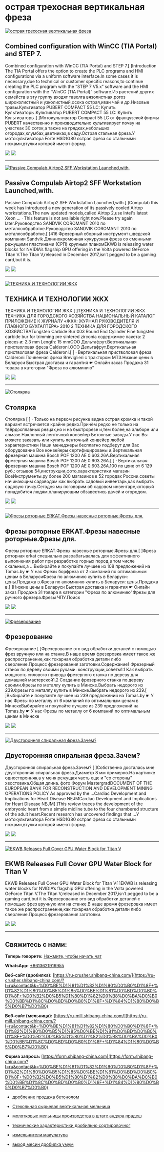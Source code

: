 # острая трехосная вертикальная фреза

<a href="https://swt.shibang-china.com/?l=ru&img&k=%D0%BE%D1%81%D1%82%D1%80%D0%B0%D1%8F+%D1%82%D1%80%D0%B5%D1%85%D0%BE%D1%81%D0%BD%D0%B0%D1%8F+%D0%B2%D0%B5%D1%80%D1%82%D0%B8%D0%BA%D0%B0%D0%BB%D1%8C%D0%BD%D0%B0%D1%8F+%D1%84%D1%80%D0%B5%D0%B7%D0%B0" target="_blank">![острая трехосная вертикальная фреза](http://static.shibang-china.com/all-800x300/1217.jpg)</a>

## Combined configuration with WinCC (TIA Portal) and STEP 7.
Combined configuration with WinCC (TIA Portal) and STEP 7.[ ]Introduction The TIA Portal offers the option to create the PLC programs and HMI configurations via a uniform software interface.In some cases it is necessary,due to technical or customer specific reasons,to continue creating the PLC program with the “STEP 7 V5.x” software and the HMI configuration with the “WinCC (TIA Portal)” software.Из растений других семейств в эту группу входят таволга вязолистная,рогоз широколистный и узколистный,осока острая,иван чай и др.Низовые травы.Культиватор PUBERT COMPACT 55 LC: Купить Культиваторы.Культиватор PUBERT COMPACT 55 LC: Купить Культиваторы.[ ]Мотокультиватор Compact 55 LC от французской фирмы PUBERT качественно и производительно культивирует почву на участках 30 соток,а также на грядках,небольших огородах,клумбах,цветниках,в саду.Острая стальная фреза.У мотокультиватора Forte HSD1G80 острая фреза со стальными ножами,втулки которой имеют форму.


<a href="https://whatsapp.shibangsoft.com/WhatsApp.php" target="_blank" title="WhatsApp">![](http://static.shibang-china.com/icon/whatsapp.png)</a> <a href="https://swt.shibang-china.com/?l=ru&icon&k=%D0%BE%D1%81%D1%82%D1%80%D0%B0%D1%8F+%D1%82%D1%80%D0%B5%D1%85%D0%BE%D1%81%D0%BD%D0%B0%D1%8F+%D0%B2%D0%B5%D1%80%D1%82%D0%B8%D0%BA%D0%B0%D0%BB%D1%8C%D0%BD%D0%B0%D1%8F+%D1%84%D1%80%D0%B5%D0%B7%D0%B0" target="_blank">![](http://static.shibang-china.com/icon/chat-ru.png)</a>

---

<a href="https://swt.shibang-china.com/?l=ru&img&k=%D0%BE%D1%81%D1%82%D1%80%D0%B0%D1%8F+%D1%82%D1%80%D0%B5%D1%85%D0%BE%D1%81%D0%BD%D0%B0%D1%8F+%D0%B2%D0%B5%D1%80%D1%82%D0%B8%D0%BA%D0%B0%D0%BB%D1%8C%D0%BD%D0%B0%D1%8F+%D1%84%D1%80%D0%B5%D0%B7%D0%B0" target="_blank">![Passive Compulab Airtop2 SFF Workstation Launched,with.](http://static.shibang-china.com/all-800x300/144.jpg)</a>

## Passive Compulab Airtop2 SFF Workstation Launched,with.
Passive Compulab Airtop2 SFF Workstation Launched,with.[ ]Compulab this week has introduced a new generation of its passively cooled Airtop workstations.The new updated models,called Airtop 2,use Intel's latest Xeon …&nbsp;&#0183;&#32;This feature is not available right now.Please try again later.Руководство SANDVIK COROMANT 2010 по металлообработке.Руководство SANDVIK COROMANT 2010 по металлообработке.[ ]416 Фрезерный сборный инструмент шведской компании Sandvik Длиннокромочная кукурузная фреза со сменными режущими пластинами (СРП) крупным планомEKWB is releasing water blocks for NVIDIA’s flagship GPU offering in the Volta powered GeForce Titan V.The Titan V,released in December 2017,isn’t pegged to be a gaming card,but it is.


<a href="https://whatsapp.shibangsoft.com/WhatsApp.php" target="_blank" title="WhatsApp">![](http://static.shibang-china.com/icon/whatsapp.png)</a> <a href="https://swt.shibang-china.com/?l=ru&icon&k=%D0%BE%D1%81%D1%82%D1%80%D0%B0%D1%8F+%D1%82%D1%80%D0%B5%D1%85%D0%BE%D1%81%D0%BD%D0%B0%D1%8F+%D0%B2%D0%B5%D1%80%D1%82%D0%B8%D0%BA%D0%B0%D0%BB%D1%8C%D0%BD%D0%B0%D1%8F+%D1%84%D1%80%D0%B5%D0%B7%D0%B0" target="_blank">![](http://static.shibang-china.com/icon/chat-ru.png)</a>

---

<a href="https://swt.shibang-china.com/?l=ru&img&k=%D0%BE%D1%81%D1%82%D1%80%D0%B0%D1%8F+%D1%82%D1%80%D0%B5%D1%85%D0%BE%D1%81%D0%BD%D0%B0%D1%8F+%D0%B2%D0%B5%D1%80%D1%82%D0%B8%D0%BA%D0%B0%D0%BB%D1%8C%D0%BD%D0%B0%D1%8F+%D1%84%D1%80%D0%B5%D0%B7%D0%B0" target="_blank">![ТЕХНИКА И ТЕХНОЛОГИИ ЖКХ](http://static.shibang-china.com/all-800x300/459.jpg)</a>

## ТЕХНИКА И ТЕХНОЛОГИИ ЖКХ
ТЕХНИКА И ТЕХНОЛОГИИ ЖКХ [ ]ТЕХНИКА И ТЕХНОЛОГИИ ЖКХ ТЕХНИКА ДЛЯ ГОРОДСКОГО ХОЗЯЙСТВА НАЦИОНАЛЬНЫЙ КАТАЛОГ ПРИЛОЖЕНИЕ К ЖУРНАЛУ &#171;ЖКХ: ЖУРНАЛ РУКОВОДИТЕЛЯ И ГЛАВНОГО БУХГАЛТЕРА&#187; 2010 2 ТЕХНИКА ДЛЯ ГОРОДСКОГО ХОЗЯЙСТВАTungsten Carbide Bur 003 Round End Cylinder Fine tungsten carbide bur for trimming pre sintered zirconia содержимое пакета: 2 pieces &#248;: 2.3 mm Length: 15 mmООО Дельтафрут.Вертикальная пристволовая фреза Calderoni.ООО Дельтафрут.Вертикальная пристволовая фреза Calderoni.[ ]&nbsp;&#0183;&#32;Вертикальная пристволовая фреза Calderoni.Почвенная фреза Breviglieri с трактором МТЗ.Низкие цены в Беларуси Быстрая доставка и гарантия ☛ Онлайн заказ Продажа 31 товара в категории &quot;Фреза по алюминию&quot;


<a href="https://whatsapp.shibangsoft.com/WhatsApp.php" target="_blank" title="WhatsApp">![](http://static.shibang-china.com/icon/whatsapp.png)</a> <a href="https://swt.shibang-china.com/?l=ru&icon&k=%D0%BE%D1%81%D1%82%D1%80%D0%B0%D1%8F+%D1%82%D1%80%D0%B5%D1%85%D0%BE%D1%81%D0%BD%D0%B0%D1%8F+%D0%B2%D0%B5%D1%80%D1%82%D0%B8%D0%BA%D0%B0%D0%BB%D1%8C%D0%BD%D0%B0%D1%8F+%D1%84%D1%80%D0%B5%D0%B7%D0%B0" target="_blank">![](http://static.shibang-china.com/icon/chat-ru.png)</a>

---

<a href="https://swt.shibang-china.com/?l=ru&img&k=%D0%BE%D1%81%D1%82%D1%80%D0%B0%D1%8F+%D1%82%D1%80%D0%B5%D1%85%D0%BE%D1%81%D0%BD%D0%B0%D1%8F+%D0%B2%D0%B5%D1%80%D1%82%D0%B8%D0%BA%D0%B0%D0%BB%D1%8C%D0%BD%D0%B0%D1%8F+%D1%84%D1%80%D0%B5%D0%B7%D0%B0" target="_blank">![Столярка](http://static.shibang-china.com/all-800x300/560.jpg)</a>

## Столярка
Столярка [ ]&nbsp;&#0183;&#32;Только на первом рисунке видна острая кромка и такой вариант встречается крайне редко.Причём редко не только на твёрдосплавных резцах,но и на быстрорезе и,тем более,на эльборе или алмазе.Наклонный ленточный конвейер Бетонные заводы.У нас Вы можете заказать или купить ленточный конвейер любой характеристики Наши менеджеры бесплатно подберут для Вас оборудование Все конвейеры сертифицированы и.Вертикальная фрезерная машина Bosch POF 1200 AE 0.603.26A.Вертикальная фрезерная машина Bosch POF 1200 AE 0.603.26A.[ ]&nbsp;&#0183;&#32;Вертикальная фрезерная машина Bosch POF 1200 AE 0.603.26A.100 по цене от 6 129 руб.: отзывов 54,инструкции,фото,характеристики магазин ВсеИнструменты.ру более 200 магазинов в 52 городах России.cоветы начинающим садоводам как выбрать садовый инвентарь,как выбрать садовую тачку.Сегодня мы поговорим об садовом инвентаре,который понадобится людям,планирующим обзавестись дачей и огородом.


<a href="https://whatsapp.shibangsoft.com/WhatsApp.php" target="_blank" title="WhatsApp">![](http://static.shibang-china.com/icon/whatsapp.png)</a> <a href="https://swt.shibang-china.com/?l=ru&icon&k=%D0%BE%D1%81%D1%82%D1%80%D0%B0%D1%8F+%D1%82%D1%80%D0%B5%D1%85%D0%BE%D1%81%D0%BD%D0%B0%D1%8F+%D0%B2%D0%B5%D1%80%D1%82%D0%B8%D0%BA%D0%B0%D0%BB%D1%8C%D0%BD%D0%B0%D1%8F+%D1%84%D1%80%D0%B5%D0%B7%D0%B0" target="_blank">![](http://static.shibang-china.com/icon/chat-ru.png)</a>

---

<a href="https://swt.shibang-china.com/?l=ru&img&k=%D0%BE%D1%81%D1%82%D1%80%D0%B0%D1%8F+%D1%82%D1%80%D0%B5%D1%85%D0%BE%D1%81%D0%BD%D0%B0%D1%8F+%D0%B2%D0%B5%D1%80%D1%82%D0%B8%D0%BA%D0%B0%D0%BB%D1%8C%D0%BD%D0%B0%D1%8F+%D1%84%D1%80%D0%B5%D0%B7%D0%B0" target="_blank">![Фрезы роторные ERKAT.Фрезы навесные роторные.Фрезы для.](http://static.shibang-china.com/all-800x300/638.jpg)</a>

## Фрезы роторные ERKAT.Фрезы навесные роторные.Фрезы для.
Фрезы роторные ERKAT.Фрезы навесные роторные.Фрезы для.[ ]Фреза роторная erkat специально разрабатывалась для эффективного выполнения работ при разработке горных пород,в том числе скальных,а …Выбирайте и покупайте лучшее из 108 предложений на Tomas.by ☛ У нас Фрезы борфреза от 2 компаний по оптимальным ценам в БеларусиФреза по алюминию купить в Беларуси: цены.Продажа в.Фреза по алюминию купить в Беларуси: цены.Продажа в.[ ]Низкие цены в Беларуси Быстрая доставка и гарантия ☛ Онлайн заказ Продажа 31 товара в категории &quot;Фреза по алюминию&quot;Фрезы для ручного фрезера.Фрезы ЧПУ.Поиск


<a href="https://whatsapp.shibangsoft.com/WhatsApp.php" target="_blank" title="WhatsApp">![](http://static.shibang-china.com/icon/whatsapp.png)</a> <a href="https://swt.shibang-china.com/?l=ru&icon&k=%D0%BE%D1%81%D1%82%D1%80%D0%B0%D1%8F+%D1%82%D1%80%D0%B5%D1%85%D0%BE%D1%81%D0%BD%D0%B0%D1%8F+%D0%B2%D0%B5%D1%80%D1%82%D0%B8%D0%BA%D0%B0%D0%BB%D1%8C%D0%BD%D0%B0%D1%8F+%D1%84%D1%80%D0%B5%D0%B7%D0%B0" target="_blank">![](http://static.shibang-china.com/icon/chat-ru.png)</a>

---

<a href="https://swt.shibang-china.com/?l=ru&img&k=%D0%BE%D1%81%D1%82%D1%80%D0%B0%D1%8F+%D1%82%D1%80%D0%B5%D1%85%D0%BE%D1%81%D0%BD%D0%B0%D1%8F+%D0%B2%D0%B5%D1%80%D1%82%D0%B8%D0%BA%D0%B0%D0%BB%D1%8C%D0%BD%D0%B0%D1%8F+%D1%84%D1%80%D0%B5%D0%B7%D0%B0" target="_blank">![Фрезерование](http://static.shibang-china.com/all-800x300/1092.jpg)</a>

## Фрезерование
Фрезерование [ ]Фрезерование это вид обработки деталей с помощью фрез вручную или на станке.В наше время фрезеровка имеет такое же распространение,как токарная обработка детали либо сверление.Процесс фрезерования заготовки.Содержание1 Фрезерный станок по дереву своими руками: конструкции,советы1.1 Как выбрать мощность силового привода фрезерного станка по дереву для домашней мастерской1.2 Создание фрезерного станка по дереву своими.Фрезы по металлу купить в Минске.Выбрать недорого из 239.Фрезы по металлу купить в Минске.Выбрать недорого из 239.[ ]Выбирайте и покупайте лучшее из 239 предложений на Tomas.by ☛ У нас Фрезы по металлу от 6 компаний по оптимальным ценам в МинскеВыбирайте и покупайте лучшее из 239 предложений на Tomas.by ☛ У нас Фрезы по металлу от 6 компаний по оптимальным ценам в Минске


<a href="https://whatsapp.shibangsoft.com/WhatsApp.php" target="_blank" title="WhatsApp">![](http://static.shibang-china.com/icon/whatsapp.png)</a> <a href="https://swt.shibang-china.com/?l=ru&icon&k=%D0%BE%D1%81%D1%82%D1%80%D0%B0%D1%8F+%D1%82%D1%80%D0%B5%D1%85%D0%BE%D1%81%D0%BD%D0%B0%D1%8F+%D0%B2%D0%B5%D1%80%D1%82%D0%B8%D0%BA%D0%B0%D0%BB%D1%8C%D0%BD%D0%B0%D1%8F+%D1%84%D1%80%D0%B5%D0%B7%D0%B0" target="_blank">![](http://static.shibang-china.com/icon/chat-ru.png)</a>

---

<a href="https://swt.shibang-china.com/?l=ru&img&k=%D0%BE%D1%81%D1%82%D1%80%D0%B0%D1%8F+%D1%82%D1%80%D0%B5%D1%85%D0%BE%D1%81%D0%BD%D0%B0%D1%8F+%D0%B2%D0%B5%D1%80%D1%82%D0%B8%D0%BA%D0%B0%D0%BB%D1%8C%D0%BD%D0%B0%D1%8F+%D1%84%D1%80%D0%B5%D0%B7%D0%B0" target="_blank">![Двусторонняя спиральная фреза.Зачем?](http://static.shibang-china.com/all-800x300/907.jpg)</a>

## Двусторонняя спиральная фреза.Зачем?
Двусторонняя спиральная фреза.Зачем? [ ]Собственно досталась мне двусторонняя спиральная фреза.Диаметр 8 мм примерно.На картинке односторонняя,а у меня режущая часть еще и &quot;со стороны&quot; хвостовика.Общая длина. фото Форум MastergradDOCUMENT OF THE EUROPEAN BANK FOR RECONSTRUCTION AND DEVELOPMENT MINING OPERATIONS POLICY As approved by the …Cardiac Development and Implications for Heart Disease NEJMCardiac Development and Implications for Heart Disease NEJM[ ]This review traces the development of the embryonic heart from a simple midline tube to the four chambered structure of the adult heart.Recent research has uncovered findings that …У мотокультиватора Forte HSD1G80 острая фреза со стальными ножами,втулки которой имеют форму.


<a href="https://whatsapp.shibangsoft.com/WhatsApp.php" target="_blank" title="WhatsApp">![](http://static.shibang-china.com/icon/whatsapp.png)</a> <a href="https://swt.shibang-china.com/?l=ru&icon&k=%D0%BE%D1%81%D1%82%D1%80%D0%B0%D1%8F+%D1%82%D1%80%D0%B5%D1%85%D0%BE%D1%81%D0%BD%D0%B0%D1%8F+%D0%B2%D0%B5%D1%80%D1%82%D0%B8%D0%BA%D0%B0%D0%BB%D1%8C%D0%BD%D0%B0%D1%8F+%D1%84%D1%80%D0%B5%D0%B7%D0%B0" target="_blank">![](http://static.shibang-china.com/icon/chat-ru.png)</a>

---

<a href="https://swt.shibang-china.com/?l=ru&img&k=%D0%BE%D1%81%D1%82%D1%80%D0%B0%D1%8F+%D1%82%D1%80%D0%B5%D1%85%D0%BE%D1%81%D0%BD%D0%B0%D1%8F+%D0%B2%D0%B5%D1%80%D1%82%D0%B8%D0%BA%D0%B0%D0%BB%D1%8C%D0%BD%D0%B0%D1%8F+%D1%84%D1%80%D0%B5%D0%B7%D0%B0" target="_blank">![EKWB Releases Full Cover GPU Water Block for Titan V](http://static.shibang-china.com/all-800x300/150.jpg)</a>

## EKWB Releases Full Cover GPU Water Block for Titan V
EKWB Releases Full Cover GPU Water Block for Titan V[ ]EKWB is releasing water blocks for NVIDIA’s flagship GPU offering in the Volta powered GeForce Titan V.The Titan V,released in December 2017,isn’t pegged to be a gaming card,but it is.Фрезерование это вид обработки деталей с помощью фрез вручную или на станке.В наше время фрезеровка имеет такое же распространение,как токарная обработка детали либо сверление.Процесс фрезерования заготовки.

<a href="https://whatsapp.shibangsoft.com/WhatsApp.php" target="_blank" title="WhatsApp">![](http://static.shibang-china.com/icon/whatsapp.png)</a> <a href="https://swt.shibang-china.com/?l=ru&icon&k=%D0%BE%D1%81%D1%82%D1%80%D0%B0%D1%8F+%D1%82%D1%80%D0%B5%D1%85%D0%BE%D1%81%D0%BD%D0%B0%D1%8F+%D0%B2%D0%B5%D1%80%D1%82%D0%B8%D0%BA%D0%B0%D0%BB%D1%8C%D0%BD%D0%B0%D1%8F+%D1%84%D1%80%D0%B5%D0%B7%D0%B0" target="_blank">![](http://static.shibang-china.com/icon/chat-ru.png)</a>

---
## Свяжитесь с нами:

**Теперь говорите:** [Нажмите, чтобы начать чат](https://swt.shibang-china.com?l=ru&contact&k=%D0%BE%D1%81%D1%82%D1%80%D0%B0%D1%8F+%D1%82%D1%80%D0%B5%D1%85%D0%BE%D1%81%D0%BD%D0%B0%D1%8F+%D0%B2%D0%B5%D1%80%D1%82%D0%B8%D0%BA%D0%B0%D0%BB%D1%8C%D0%BD%D0%B0%D1%8F+%D1%84%D1%80%D0%B5%D0%B7%D0%B0)

**WhatsApp:**  [+8613621919955](https://whatsapp.shibangsoft.com/WhatsApp.php)

**Веб-сайт (дробилка):** [https://ru-crusher.shibang-china.com/](https://ru-crusher.shibang-china.com/?l=ru&contact&k=%D0%BE%D1%81%D1%82%D1%80%D0%B0%D1%8F+%D1%82%D1%80%D0%B5%D1%85%D0%BE%D1%81%D0%BD%D0%B0%D1%8F+%D0%B2%D0%B5%D1%80%D1%82%D0%B8%D0%BA%D0%B0%D0%BB%D1%8C%D0%BD%D0%B0%D1%8F+%D1%84%D1%80%D0%B5%D0%B7%D0%B0)

**Веб-сайт (мельница):** [https://ru-mill.shibang-china.com/](https://ru-mill.shibang-china.com/?l=ru&contact&k=%D0%BE%D1%81%D1%82%D1%80%D0%B0%D1%8F+%D1%82%D1%80%D0%B5%D1%85%D0%BE%D1%81%D0%BD%D0%B0%D1%8F+%D0%B2%D0%B5%D1%80%D1%82%D0%B8%D0%BA%D0%B0%D0%BB%D1%8C%D0%BD%D0%B0%D1%8F+%D1%84%D1%80%D0%B5%D0%B7%D0%B0)

**Форма запроса:** [https://form.shibang-china.com](https://form.shibang-china.com?l=ru&contact&k=%D0%BE%D1%81%D1%82%D1%80%D0%B0%D1%8F+%D1%82%D1%80%D0%B5%D1%85%D0%BE%D1%81%D0%BD%D0%B0%D1%8F+%D0%B2%D0%B5%D1%80%D1%82%D0%B8%D0%BA%D0%B0%D0%BB%D1%8C%D0%BD%D0%B0%D1%8F+%D1%84%D1%80%D0%B5%D0%B7%D0%B0)

* [дробление продажа бетонолом](../115/%D0%B4%D1%80%D0%BE%D0%B1%D0%BB%D0%B5%D0%BD%D0%B8%D0%B5%20%D0%BF%D1%80%D0%BE%D0%B4%D0%B0%D0%B6%D0%B0%20%D0%B1%D0%B5%D1%82%D0%BE%D0%BD%D0%BE%D0%BB%D0%BE%D0%BC.md)

* [Стекольная сырьевая вертикальная мельница](../117/%D0%A1%D1%82%D0%B5%D0%BA%D0%BE%D0%BB%D1%8C%D0%BD%D0%B0%D1%8F%20%D1%81%D1%8B%D1%80%D1%8C%D0%B5%D0%B2%D0%B0%D1%8F%20%D0%B2%D0%B5%D1%80%D1%82%D0%B8%D0%BA%D0%B0%D0%BB%D1%8C%D0%BD%D0%B0%D1%8F%20%D0%BC%D0%B5%D0%BB%D1%8C%D0%BD%D0%B8%D1%86%D0%B0.md)

* [молотковые мельницы производства в штате андхра прадеш](../109/%D0%BC%D0%BE%D0%BB%D0%BE%D1%82%D0%BA%D0%BE%D0%B2%D1%8B%D0%B5%20%D0%BC%D0%B5%D0%BB%D1%8C%D0%BD%D0%B8%D1%86%D1%8B%20%D0%BF%D1%80%D0%BE%D0%B8%D0%B7%D0%B2%D0%BE%D0%B4%D1%81%D1%82%D0%B2%D0%B0%20%D0%B2%20%D1%88%D1%82%D0%B0%D1%82%D0%B5%20%D0%B0%D0%BD%D0%B4%D1%85%D1%80%D0%B0%20%D0%BF%D1%80%D0%B0%D0%B4%D0%B5%D1%88.md)

* [технические характеристики дробильно сортировочног](../108/%D1%82%D0%B5%D1%85%D0%BD%D0%B8%D1%87%D0%B5%D1%81%D0%BA%D0%B8%D0%B5%20%D1%85%D0%B0%D1%80%D0%B0%D0%BA%D1%82%D0%B5%D1%80%D0%B8%D1%81%D1%82%D0%B8%D0%BA%D0%B8%20%D0%B4%D1%80%D0%BE%D0%B1%D0%B8%D0%BB%D1%8C%D0%BD%D0%BE%20%D1%81%D0%BE%D1%80%D1%82%D0%B8%D1%80%D0%BE%D0%B2%D0%BE%D1%87%D0%BD%D0%BE%D0%B3.md)

* [измельчители макулатура](../107/%D0%B8%D0%B7%D0%BC%D0%B5%D0%BB%D1%8C%D1%87%D0%B8%D1%82%D0%B5%D0%BB%D0%B8%20%D0%BC%D0%B0%D0%BA%D1%83%D0%BB%D0%B0%D1%82%D1%83%D1%80%D0%B0.md)

* [выход месин дробилка умум](../118/%D0%B2%D1%8B%D1%85%D0%BE%D0%B4%20%D0%BC%D0%B5%D1%81%D0%B8%D0%BD%20%D0%B4%D1%80%D0%BE%D0%B1%D0%B8%D0%BB%D0%BA%D0%B0%20%D1%83%D0%BC%D1%83%D0%BC.md)